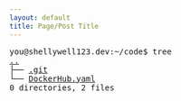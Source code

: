 ```yaml
---
layout: default
title: Page/Post Title
---
```

<pre>
you@shellywell123.dev:~/code$ tree
<a href="https://shellywell123.dev/tree/index.html">..</a>
├── <a href="https://github.com/Shellywell123">.git</a>
└── <a href="https://hub.docker.com/u/shellywell123">DockerHub.yaml</a>
0 directories, 2 files
</pre>